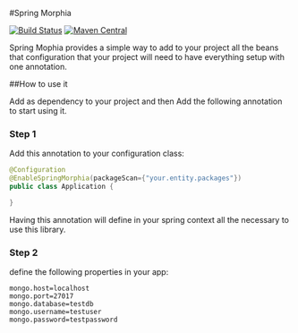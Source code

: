 #Spring Morphia

[![Build Status](https://travis-ci.org/caelwinner/spring-security-mongo.svg?branch=master)](https://travis-ci.org/caelwinner/spring-security-mongo)
[![Maven Central](https://maven-badges.herokuapp.com/maven-central/uk.co.caeldev/spring-security-mongo/badge.png?style=flat)](http://search.maven.org/#search|ga|1|g%3A%22uk.co.caeldev%22%20AND%20a%3A%22spring-security-mongo%22)

Spring Mophia provides a simple way to add to your project all the beans that configuration that your project will need to have everything setup with one annotation.

##How to use it

Add as dependency to your project and then Add the following annotation to start using it.

### Step 1
Add this annotation to your configuration class:

```java
@Configuration
@EnableSpringMorphia(packageScan={"your.entity.packages"})
public class Application {

}
```
Having this annotation will define in your spring context all the necessary to use this library.

### Step 2
define the following properties in your app:

```
mongo.host=localhost
mongo.port=27017
mongo.database=testdb
mongo.username=testuser
mongo.password=testpassword
```

